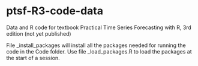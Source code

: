 # ptsf-R3-code-data
Data and R code for textbook Practical Time Series Forecasting with R, 3rd edition (not yet published)

File _install_packages will install all the packages needed for running the code in the Code folder.
Use file _load_packages.R to load the packages at the start of a session.

